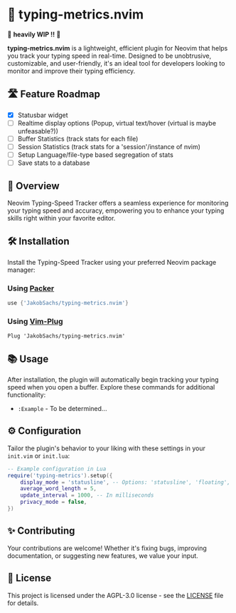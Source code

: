 # 🚀 typing-metrics.nvim

🚨 **heavily WIP !!** 🚨

**typing-metrics.nvim** is a lightweight, efficient plugin for Neovim that helps
you track your typing speed in real-time. Designed to be unobtrusive,
customizable, and user-friendly, it's an ideal tool for developers looking to
monitor and improve their typing efficiency.

## 🛣️ Feature Roadmap

- [x] Statusbar widget
- [ ] Realtime display options (Popup, virtual text/hover (virtual is maybe unfeasable?))
- [ ] Buffer Statistics (track stats for each file)
- [ ] Session Statistics (track stats for a 'session'/instance of nvim)
- [ ] Setup Language/file-type based segregation of stats
- [ ] Save stats to a database

## 📖 Overview

Neovim Typing-Speed Tracker offers a seamless experience for monitoring your
typing speed and accuracy, empowering you to enhance your typing skills right
within your favorite editor.

## 🛠️ Installation

Install the Typing-Speed Tracker using your preferred Neovim package manager:

### Using [Packer](https://github.com/wbthomason/packer.nvim)

```lua
use {'JakobSachs/typing-metrics.nvim'}
```

### Using [Vim-Plug](https://github.com/junegunn/vim-plug)

```vim
Plug 'JakobSachs/typing-metrics.nvim'
```

## 📚 Usage

After installation, the plugin will automatically begin tracking your typing
speed when you open a buffer. Explore these commands for additional
functionality:

- `:Example` - To be determined...

## ⚙️ Configuration

Tailor the plugin's behavior to your liking with these settings in your
`init.vim` or `init.lua`:

```lua
-- Example configuration in Lua
require('typing-metrics').setup({
    display_mode = 'statusline', -- Options: 'statusline', 'floating', 'overlay'
    average_word_length = 5,
    update_interval = 1000, -- In milliseconds
    privacy_mode = false,
})
```

## ✨ Contributing

Your contributions are welcome! Whether it's fixing bugs, improving
documentation, or suggesting new features, we value your input.

## 📄 License

This project is licensed under the AGPL-3.0 license - see the [LICENSE](LICENSE) file
for details.
